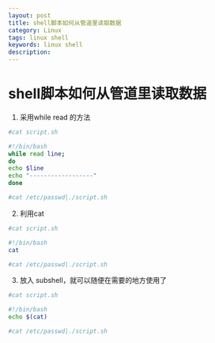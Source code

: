 ```yaml
---
layout: post
title: shell脚本如何从管道里读取数据
category: Linux
tags: linux shell 
keywords: linux shell
description: 
---
```


# shell脚本如何从管道里读取数据

1. 采用while read 的方法 

```bash
#cat script.sh

#!/bin/bash
while read line;
do
echo $line
echo "------------------"
done

#cat /etc/passwd|./script.sh
```

2. 利用cat 

```bash
#cat script.sh

#!/bin/bash
cat

#cat /etc/passwd|./script.sh
```

3. 放入 subshell，就可以随便在需要的地方使用了

```bash
#cat script.sh

#!/bin/bash
echo $(cat)

#cat /etc/passwd|./script.sh

```
